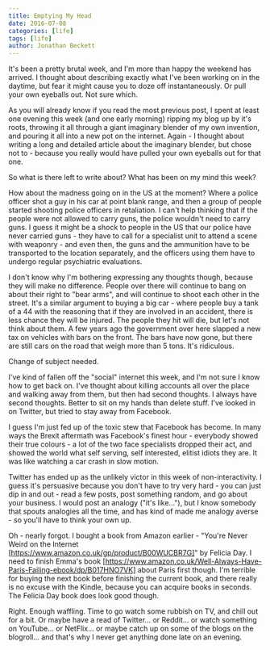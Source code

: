 ```yaml
---
title: Emptying My Head
date: 2016-07-08
categories: [life]
tags: [life]
author: Jonathan Beckett
---
```


It's been a pretty brutal week, and I'm more than happy the weekend has arrived. I thought about describing exactly what I've been working on in the daytime, but fear it might cause you to doze off instantaneously. Or pull your own eyeballs out. Not sure which.

As you will already know if you read the most previous post, I spent at least one evening this week (and one early morning) ripping my blog up by it's roots, throwing it all through a giant imaginary blender of my own invention, and pouring it all into a new pot on the internet. Again - I thought about writing a long and detailed article about the imaginary blender, but chose not to - because you really would have pulled your own eyeballs out for that one.

So what is there left to write about? What has been on my mind this week?

How about the madness going on in the US at the moment? Where a police officer shot a guy in his car at point blank range, and then a group of people started shooting police officers in retaliation. I can't help thinking that if the people were not allowed to carry guns, the police wouldn't need to carry guns. I guess it might be a shock to people in the US that our police have never carried guns - they have to call for a specialist unit to attend a scene with weaponry - and even then, the guns and the ammunition have to be transported to the location separately, and the officers using them have to undergo regular psychiatric evaluations.

I don't know why I'm bothering expressing any thoughts though, because they will make no difference. People over there will continue to bang on about their right to "bear arms", and will continue to shoot each other in the street. It's a similar argument to buying a big car - where people buy a tank of a 44 with the reasoning that if they are involved in an accident, there is less chance they will be injured. The people they hit will die, but let's not think about them. A few years ago the government over here slapped a new tax on vehicles with bars on the front. The bars have now gone, but there are still cars on the road that weigh more than 5 tons. It's ridiculous.

Change of subject needed.

I've kind of fallen off the "social" internet this week, and I'm not sure I know how to get back on. I've thought about killing accounts all over the place and walking away from them, but then had second thoughts. I always have second thoughts. Better to sit on my hands than delete stuff. I've looked in on Twitter, but tried to stay away from Facebook.

I guess I'm just fed up of the toxic stew that Facebook has become. In many ways the Brexit aftermath was Facebook's finest hour - everybody showed their true colours - a lot of the two face specialists dropped their act, and showed the world what self serving, self interested, elitist idiots they are. It was like watching a car crash in slow motion.

Twitter has ended up as the unlikely victor in this week of non-interactivity. I guess it's persuasive because you don't have to try very hard - you can just dip in and out - read a few posts, post something random, and go about your business. I would post an analogy ("it's like..."), but I know somebody that spouts analogies all the time, and has kind of made me analogy averse - so you'll have to think your own up.

Oh - nearly forgot. I bought a book from Amazon earlier - "You're Never Weird on the Internet [https://www.amazon.co.uk/gp/product/B00WUCBR7G]" by Felicia Day. I need to finish Emma's book [https://www.amazon.co.uk/Well-Always-Have-Paris-Failing-ebook/dp/B017HNO7VK]  about Paris first though. I'm terrible for buying the next book before finishing the current book, and there really is no excuse with the Kindle, because you can acquire books in seconds. The Felicia Day book does look good though.

Right. Enough waffling. Time to go watch some rubbish on TV, and chill out for a bit. Or maybe have a read of Twitter... or Reddit... or watch something on YouTube... or NetFlix... or maybe catch up on some of the blogs on the blogroll... and that's why I never get anything done late on an evening.